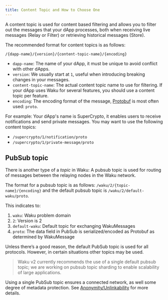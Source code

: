 ```yaml
---
title: Content Topic and How to Choose One
---
```


A content topic is used for content based filtering and allows you to filter out the messages that your dApp processes,
both when receiving live messages (Relay or Filter) or retrieving historical messages (Store).

The recommended format for content topics is as follows:

`/{dapp-name}/{version}/{content-topic-name}/{encoding}`

- `dapp-name`: The name of your dApp, it must be unique to avoid conflict with other dApps.
- `version`: We usually start at `1`, useful when introducing breaking changes in your messages.
- `content-topic-name`: The actual content topic name to use for filtering.
  If your dApp uses Waku for several features,
  you should use a content topic per feature.
- `encoding`: The encoding format of the message, [Protobuf](https://developers.google.com/protocol-buffers) is most often used: `proto`.

For example: Your dApp's name is SuperCrypto,
it enables users to receive notifications and send private messages.
You may want to use the following content topics:

- `/supercrypto/1/notification/proto`
- `/supercrypto/1/private-message/proto`

## PubSub topic

There is another type of a _topic_ in Waku: A pubsub topic is used for routing of messages between the relaying nodes in the Waku network.

The format for a pubsub topic is as follows:
`/waku/2/{topic-name}/{encoding}` and the default pubsub topic is `/waku/2/default-waku/proto`.

This indicates to:

1. `waku`: Waku problem domain
2. `2`: Version is 2
3. `default-waku`: Default topic for exchanging WakuMessages
4. `proto`: The data field in PubSub is serialized/encoded as Protobuf as determined by WakuMessage

Unless there’s a good reason, the default PubSub topic is used for all protocols. However, in certain situations other topics may be used.

> Waku v2 currently recommends the use of a single default pubsub topic; we are working on pubsub topic sharding to enable scalability of large applications.

Using a single PubSub topic ensures a connected network, as well some degree of metadata protection. See [Anonymity/Unlinkability](https://rfc.vac.dev/spec/10/#anonymity--unlinkability) for more details.
